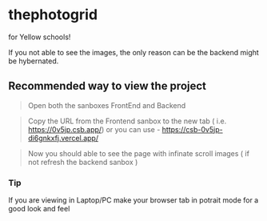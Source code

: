 # thephotogrid
for Yellow schools!


If you not able to see the images, the only reason can be the backend might be hybernated.

## Recommended way to view the project
> Open both the sanboxes FrontEnd and Backend


> Copy the URL from the Frontend sanbox to the new tab ( i.e. https://0v5jp.csb.app/)
  or you can use - https://csb-0v5jp-di6gnkxfj.vercel.app/
  
> Now you should able to see the page with infinate scroll images ( if not refresh the backend sanbox )


### Tip 
If you are viewing in Laptop/PC make your browser tab in potrait mode for a good look and feel


 

